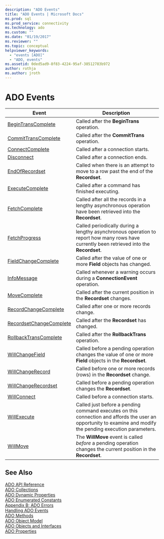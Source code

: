 ```yaml
---
description: "ADO Events"
title: "ADO Events | Microsoft Docs"
ms.prod: sql
ms.prod_service: connectivity
ms.technology: ado
ms.custom: ""
ms.date: "01/19/2017"
ms.reviewer: ""
ms.topic: conceptual
helpviewer_keywords: 
  - "events [ADO]"
  - "ADO, events"
ms.assetid: 0ded5ad9-8f83-4224-95af-38512783b972
author: rothja
ms.author: jroth
---
```

# ADO Events

|Event|Description|  
|-|-|  
|[BeginTransComplete](./begintranscomplete-committranscomplete-and-rollbacktranscomplete-events-ado.md)|Called after the **BeginTrans** operation.|  
|[CommitTransComplete](./begintranscomplete-committranscomplete-and-rollbacktranscomplete-events-ado.md)|Called after the **CommitTrans** operation.|  
|[ConnectComplete](./connectcomplete-and-disconnect-events-ado.md)|Called after a connection starts.|  
|[Disconnect](./connectcomplete-and-disconnect-events-ado.md)|Called after a connection ends.|  
|[EndOfRecordset](./endofrecordset-event-ado.md)|Called when there is an attempt to move to a row past the end of the **Recordset**.|  
|[ExecuteComplete](./executecomplete-event-ado.md)|Called after a command has finished executing.|  
|[FetchComplete](./fetchcomplete-event-ado.md)|Called after all the records in a lengthy asynchronous operation have been retrieved into the **Recordset**.|  
|[FetchProgress](./fetchprogress-event-ado.md)|Called periodically during a lengthy asynchronous operation to report how many rows have currently been retrieved into the **Recordset**.|  
|[FieldChangeComplete](./willchangefield-and-fieldchangecomplete-events-ado.md)|Called after the value of one or more **Field** objects has changed.|  
|[InfoMessage](./infomessage-event-ado.md)|Called whenever a warning occurs during a **ConnectionEvent** operation.|  
|[MoveComplete](./willmove-and-movecomplete-events-ado.md)|Called after the current position in the **Recordset** changes.|  
|[RecordChangeComplete](./willchangerecord-and-recordchangecomplete-events-ado.md)|Called after one or more records change.|  
|[RecordsetChangeComplete](./willchangerecordset-and-recordsetchangecomplete-events-ado.md)|Called after the **Recordset** has changed.|  
|[RollbackTransComplete](./begintranscomplete-committranscomplete-and-rollbacktranscomplete-events-ado.md)|Called after the **RollbackTrans** operation.|  
|[WillChangeField](./willchangefield-and-fieldchangecomplete-events-ado.md)|Called before a pending operation changes the value of one or more **Field** objects in the **Recordset**.|  
|[WillChangeRecord](./willchangerecord-and-recordchangecomplete-events-ado.md)|Called before one or more records (rows) in the **Recordset** change.|  
|[WillChangeRecordset](./willchangerecordset-and-recordsetchangecomplete-events-ado.md)|Called before a pending operation changes the **Recordset**.|  
|[WillConnect](./willconnect-event-ado.md)|Called before a connection starts.|  
|[WillExecute](./willexecute-event-ado.md)|Called just before a pending command executes on this connection and affords the user an opportunity to examine and modify the pending execution parameters.|  
|[WillMove](./willmove-and-movecomplete-events-ado.md)|The **WillMove** event is called *before* a pending operation changes the current position in the **Recordset**.|  
  
## See Also  
 [ADO API Reference](./ado-api-reference.md)   
 [ADO Collections](./ado-collections.md)   
 [ADO Dynamic Properties](./ado-dynamic-properties.md)   
 [ADO Enumerated Constants](./ado-enumerated-constants.md)   
 [Appendix B: ADO Errors](../../guide/appendixes/appendix-b-ado-errors.md)   
 [Handling ADO Events](../../guide/data/handling-ado-events.md)   
 [ADO Methods](./ado-methods.md)   
 [ADO Object Model](./ado-object-model.md)   
 [ADO Objects and Interfaces](./ado-objects-and-interfaces.md)   
 [ADO Properties](./ado-properties.md)